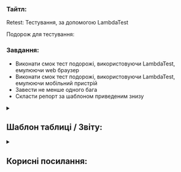 <h3>Тайтл:</h3>
Retest: Тестування, за допомогою LambdaTest	

Подорож для тестування:


<h3>Завдання:</h3>

- Виконати смок тест подорожі, використовуючи LambdaTest, емулюючи web браузер
- Виконати смок тест подорожі, використовуючи LambdaTest, емулюючи мобільний пристрій
- Завести не менше одного бага
- Скласти репорт за шаблоном приведеним знизу


<details><summary><h2>Шаблон таблиці / Звіту:</h2></summary> 

| ID Дефекту | Назва | Пристрій/версія браузера | Статус | Автор 
| --- | --- | --- | --- | ---
| #4672 | 20191012_14_dnipro_В "Маршруті подорожі" блоку "Мапа" не відображається назва готелю | Win, Chrome 101.10.10 | Done | DmitriiNasonov 
| #4666 | 20191012_14_dnipro_Між блоками "Прев'ю" та "Мапа" відображається назва країни "Ukraine" |  Galaxy S23 Android 14.01, Chrome 101.10.10 | Done | DmitriiNasonov 
  
</details>


<details>
    <summary><h2>Корисні посилання:</h2></summary> 

| Назва | Посилання
| --- | ---
| LambdaTest & BrowserStack | [Посилання](https://qax-camp.com.ua/lessons/browserstack/)
  
</details>


